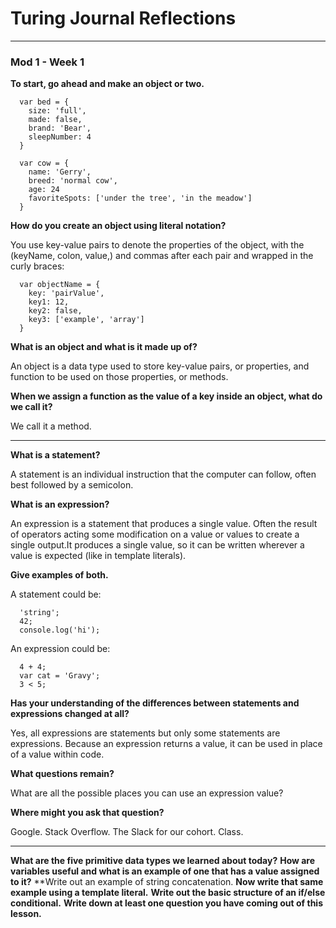 # Turing Journal Reflections

---

### Mod 1 - Week 1

**To start, go ahead and make an object or two.**
```
  var bed = {
    size: 'full',
    made: false,
    brand: 'Bear',
    sleepNumber: 4
  }

  var cow = {
    name: 'Gerry',
    breed: 'normal cow',
    age: 24
    favoriteSpots: ['under the tree', 'in the meadow']
  }
```
**How do you create an object using literal notation?**

You use key-value pairs to denote the properties of the object, with the (keyName, colon, value,) and commas after each pair and wrapped in the curly braces:
```
  var objectName = {
    key: 'pairValue',
    key1: 12,
    key2: false,
    key3: ['example', 'array']
  }

```
**What is an object and what is it made up of?**

An object is a data type used to store key-value pairs, or properties, and function to be used on those properties, or methods.

**When we assign a function as the value of a key inside an object, what do we call it?**

We call it a method.

---

**What is a statement?**

A statement is an individual instruction that the computer can follow, often best followed by a semicolon.

**What is an expression?**

An expression is a statement that produces a single value. Often the result of operators acting some modification on a value or values to create a single output.It produces a single value, so it can be written wherever a value is expected (like in template literals).

**Give examples of both.**

A statement could be:
```
  'string';
  42;
  console.log('hi');
```

An expression could be:
```
  4 + 4;
  var cat = 'Gravy';
  3 < 5;
```
**Has your understanding of the differences between statements and expressions changed at all?**

Yes, all expressions are statements but only some statements are expressions. Because an expression returns a value, it can be used in place of a value within code.

**What questions remain?**

What are all the possible places you can use an expression value?

**Where might you ask that question?**

Google. Stack Overflow. The Slack for our cohort. Class.

---

**What are the five primitive data types we learned about today?**
**How are variables useful and what is an example of one that has a value assigned to it?**
**Write out an example of string concatenation. **Now write that same example using a template literal.**
**Write out the basic structure of an if/else conditional.**
**Write down at least one question you have coming out of this lesson.**
